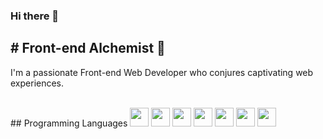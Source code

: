 ### Hi there 👋

<h2># Front-end Alchemist 🌟 </h2>

<p>I'm a passionate Front-end Web Developer who conjures captivating web experiences.</p>
<br>
## Programming Languages
<img src = 'https://github.com/stharavi01/stharavi01/edit/main/README.md' width='30'/> <img src = 'https://github.com/stharavi01/stharavi01/edit/main/README.md' width='30'/> <img src = 'https://github.com/stharavi01/stharavi01/edit/main/README.md' width='30'/> <img src = 'https://github.com/stharavi01/stharavi01/edit/main/README.md' width='30'/> <img src = '' width='30'/> <img src = '' width='30'/> <img src = '' width='30'/>


